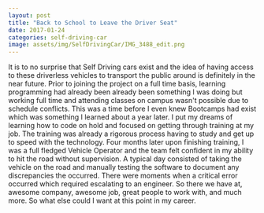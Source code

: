 ```yaml
---
layout: post
title: "Back to School to Leave the Driver Seat"
date: 2017-01-24
categories: self-driving-car
image: assets/img/SelfDrivingCar/IMG_3488_edit.png
---
```

It is to no surprise that Self Driving cars exist and the idea of
having access to these driverless vehicles to transport the public around is
definitely in the near future.
Prior to joining the project on a full time basis, learning programming
had already been already been something I was doing but working full time and
attending classes on campus wasn't possible due to schedule conflicts. This was
a time before I even knew Bootcamps had exist which was something I learned
about a year later. I put my dreams of learning how to code on hold and
focused on getting through training at my job. The training was already a
rigorous process having to study and get up to speed with the technology.
Four months later upon finishing training, I was a full fledged Vehicle
Operator and the team felt confident in my ability to hit the road without
supervision.
A typical day consisted of taking the vehicle on the road and manually testing
the software to document any discrepancies the occurred. There were moments when
a critical error occurred which required escalating to an engineer.
So there we have at, awesome company, awesome job, great people to work with,
and much more. So what else could I want at this point in my career.
